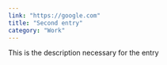 ```yaml
---
link: "https://google.com"
title: "Second entry"
category: "Work"
---
```


This is the description necessary for the entry
